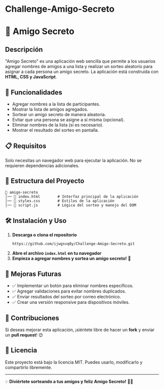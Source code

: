 # Challenge-Amigo-Secreto

# 🎁 Amigo Secreto

## Descripción
"Amigo Secreto" es una aplicación web sencilla que permite a los usuarios agregar nombres de amigos a una lista y realizar un sorteo aleatorio para asignar a cada persona un amigo secreto. La aplicación está construida con **HTML, CSS y JavaScript**.

## 🚀 Funcionalidades
- Agregar nombres a la lista de participantes.
- Mostrar la lista de amigos agregados.
- Sortear un amigo secreto de manera aleatoria.
- Evitar que una persona se asigne a sí misma (opcional).
- Eliminar nombres de la lista (si es necesario).
- Mostrar el resultado del sorteo en pantalla.

## 📋 Requisitos
Solo necesitas un navegador web para ejecutar la aplicación. No se requieren dependencias adicionales.

## 📂 Estructura del Proyecto
```
📁 amigo-secreto
│── 📄 index.html        # Interfaz principal de la aplicación
│── 📄 styles.css        # Estilos de la aplicación
│── 📄 script.js         # Lógica del sorteo y manejo del DOM
```

## 🛠️ Instalación y Uso
1. **Descarga o clona el repositorio**
   ```sh
   https://github.com/ijwgsvq8y/Challenge-Amigo-Secreto.git
   ```
2. **Abre el archivo `index.html` en tu navegador**
3. **Empieza a agregar nombres y sortea un amigo secreto!** 🎉

## 🎨 Mejoras Futuras
- ✅ Implementar un botón para eliminar nombres específicos.
- ✅ Agregar validaciones para evitar nombres duplicados.
- ✅ Enviar resultados del sorteo por correo electrónico.
- ✅ Crear una versión responsive para dispositivos móviles.

## 🤝 Contribuciones
Si deseas mejorar esta aplicación, ¡siéntete libre de hacer un **fork** y enviar un **pull request**! 😊

## 📜 Licencia
Este proyecto está bajo la licencia MIT. Puedes usarlo, modificarlo y compartirlo libremente.

---
💡 **Diviértete sorteando a tus amigos y feliz Amigo Secreto!** 🎅🎁

